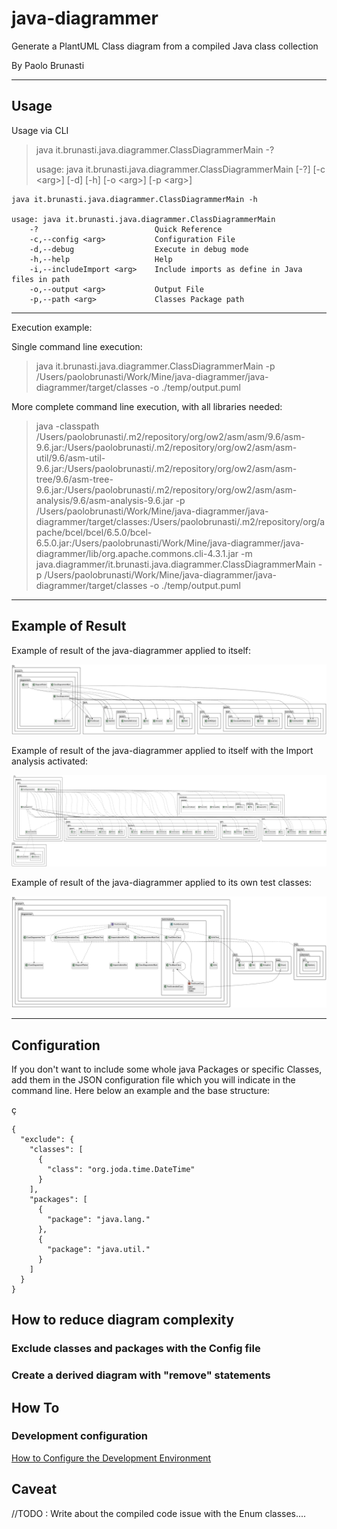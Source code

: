 # java-diagrammer
Generate a PlantUML Class diagram from a compiled Java class collection

By Paolo Brunasti

---

## Usage

Usage via CLI

> java it.brunasti.java.diagrammer.ClassDiagrammerMain -?
> 
> usage: java it.brunasti.java.diagrammer.ClassDiagrammerMain [-?] [-c \<arg\>] [-d] [-h] [-o \<arg\>] [-p \<arg\>]

```
java it.brunasti.java.diagrammer.ClassDiagrammerMain -h

usage: java it.brunasti.java.diagrammer.ClassDiagrammerMain
    -?                          Quick Reference
    -c,--config <arg>           Configuration File
    -d,--debug                  Execute in debug mode
    -h,--help                   Help
    -i,--includeImport <arg>    Include imports as define in Java files in path
    -o,--output <arg>           Output File
    -p,--path <arg>             Classes Package path
```

---

Execution example:

Single command line execution:

> java it.brunasti.java.diagrammer.ClassDiagrammerMain -p /Users/paolobrunasti/Work/Mine/java-diagrammer/java-diagrammer/target/classes -o ./temp/output.puml 


More complete command line execution, with all libraries needed:


> java 
> -classpath /Users/paolobrunasti/.m2/repository/org/ow2/asm/asm/9.6/asm-9.6.jar:/Users/paolobrunasti/.m2/repository/org/ow2/asm/asm-util/9.6/asm-util-9.6.jar:/Users/paolobrunasti/.m2/repository/org/ow2/asm/asm-tree/9.6/asm-tree-9.6.jar:/Users/paolobrunasti/.m2/repository/org/ow2/asm/asm-analysis/9.6/asm-analysis-9.6.jar -p /Users/paolobrunasti/Work/Mine/java-diagrammer/java-diagrammer/target/classes:/Users/paolobrunasti/.m2/repository/org/apache/bcel/bcel/6.5.0/bcel-6.5.0.jar:/Users/paolobrunasti/Work/Mine/java-diagrammer/java-diagrammer/lib/org.apache.commons.cli-4.3.1.jar 
> -m java.diagrammer/it.brunasti.java.diagrammer.ClassDiagrammerMain 
> -p /Users/paolobrunasti/Work/Mine/java-diagrammer/java-diagrammer/target/classes 
> -o ./temp/output.puml


---

## Example of Result

Example of result of the java-diagrammer applied to itself:

![java-diagrammer class diagram](docs/output.png)

Example of result of the java-diagrammer applied to itself with the Import analysis activated:

![java-diagrammer class diagram](docs/output-import.png)

Example of result of the java-diagrammer applied to its own test classes:

![java-diagrammer class diagram](docs/output-test.png)


--- 

## Configuration

If you don't want to include some whole java Packages or specific Classes, 
add them in the JSON configuration file which you will indicate in the command line.
Here below an example and the base structure:

ç

```
{
  "exclude": {
    "classes": [
      {
        "class": "org.joda.time.DateTime"
      }
    ],
    "packages": [
      {
        "package": "java.lang."
      },
      {
        "package": "java.util."
      }
    ]
  }
}
```


## How to reduce diagram complexity

### Exclude classes and packages with the Config file

### Create a derived diagram with "remove" statements


## How To

### Development configuration

[How to Configure the Development Environment](docs/howToConfigure.md)



## Caveat

//TODO : Write about the compiled code issue with the Enum classes....


